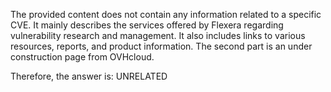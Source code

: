 The provided content does not contain any information related to a specific CVE. It mainly describes the services offered by Flexera regarding vulnerability research and management. It also includes links to various resources, reports, and product information. The second part is an under construction page from OVHcloud.

Therefore, the answer is: UNRELATED